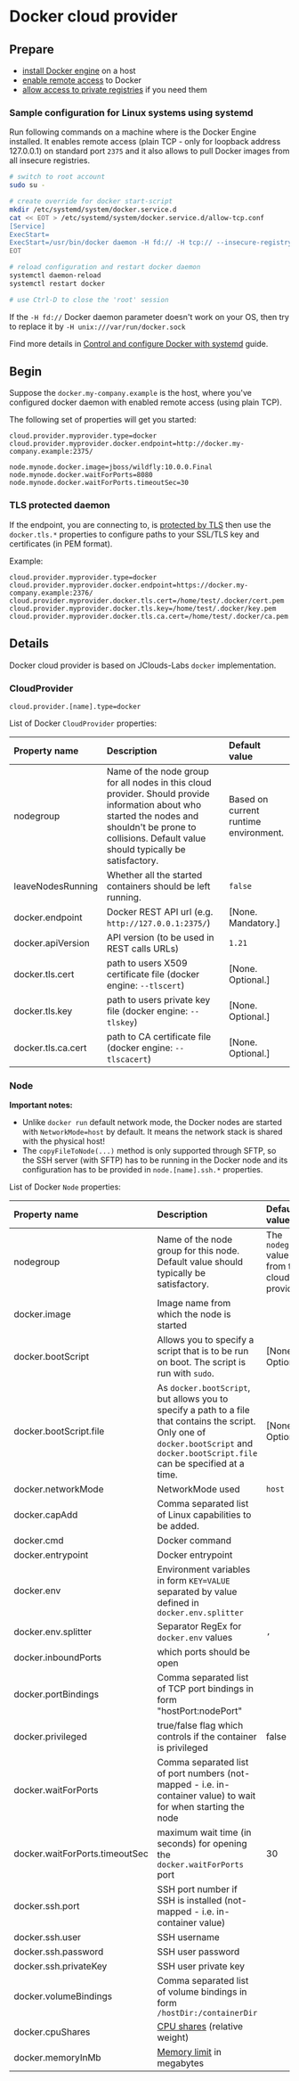 # Docker cloud provider

## Prepare

* [install Docker engine](https://docs.docker.com/engine/installation/) on a host
* [enable remote access](https://docs.docker.com/engine/quickstart/#bind-docker-to-another-host-port-or-a-unix-socket) to Docker
* [allow access to private registries](https://docs.docker.com/engine/reference/commandline/daemon/#insecure-registries)
  if you need them

### Sample configuration for Linux systems using systemd

Run following commands on a machine where is the Docker Engine installed.
It enables remote access (plain TCP - only for loopback address 127.0.0.1)
on standard port `2375` and it also allows to pull Docker images from all insecure registries.

```bash
# switch to root account
sudo su -

# create override for docker start-script
mkdir /etc/systemd/system/docker.service.d
cat << EOT > /etc/systemd/system/docker.service.d/allow-tcp.conf
[Service]
ExecStart=
ExecStart=/usr/bin/docker daemon -H fd:// -H tcp:// --insecure-registry 0.0.0.0/0
EOT

# reload configuration and restart docker daemon
systemctl daemon-reload
systemctl restart docker

# use Ctrl-D to close the 'root' session
```

If the `-H fd://` Docker daemon parameter doesn't work on your OS,
then try to replace it by `-H unix:///var/run/docker.sock`

Find more details in [Control and configure Docker with systemd](https://docs.docker.com/engine/admin/systemd/) guide.

## Begin

Suppose the `docker.my-company.example` is the host, where you've configured docker daemon with enabled remote access
(using plain TCP).

The following set of properties will get you started:

```
cloud.provider.myprovider.type=docker
cloud.provider.myprovider.docker.endpoint=http://docker.my-company.example:2375/

node.mynode.docker.image=jboss/wildfly:10.0.0.Final
node.mynode.docker.waitForPorts=8080
node.mynode.docker.waitForPorts.timeoutSec=30
```

### TLS protected daemon

If the endpoint, you are connecting to, is [protected by TLS](https://docs.docker.com/engine/security/https/)
then use the `docker.tls.*` properties to configure paths to your SSL/TLS key and certificates (in PEM format).

Example:

```properties
cloud.provider.myprovider.type=docker
cloud.provider.myprovider.docker.endpoint=https://docker.my-company.example:2376/
cloud.provider.myprovider.docker.tls.cert=/home/test/.docker/cert.pem
cloud.provider.myprovider.docker.tls.key=/home/test/.docker/key.pem
cloud.provider.myprovider.docker.tls.ca.cert=/home/test/.docker/ca.pem
```

## Details

Docker cloud provider is based on JClouds-Labs `docker` implementation.

### CloudProvider

```
cloud.provider.[name].type=docker
```

List of Docker `CloudProvider` properties:

| Property name          | Description                                                       | Default value                      |
|:-----------------------|:------------------------------------------------------------------|:-----------------------------------|
| nodegroup              | Name of the node group for all nodes in this cloud provider. Should provide information about who started the nodes and shouldn't be prone to collisions. Default value should typically be satisfactory. | Based on current runtime environment. |
| leaveNodesRunning      | Whether all the started containers should be left running.        | `false`                            |
| docker.endpoint        | Docker REST API url (e.g. `http://127.0.0.1:2375/`)               | [None. Mandatory.]                 |
| docker.apiVersion      | API version (to be used in REST calls URLs)                       | `1.21`                             |
| docker.tls.cert        | path to users X509 certificate file (docker engine: `--tlscert`)  | [None. Optional.]                  |
| docker.tls.key         | path to users private key file (docker engine: `--tlskey`)        | [None. Optional.]                  |
| docker.tls.ca.cert     | path to CA certificate file  (docker engine: `--tlscacert`)       | [None. Optional.]                  |

### Node

**Important notes:**

* Unlike `docker run` default network mode, the Docker nodes are started with `NetworkMode=host` by default. It means the network stack is shared with the physical host!
* The `copyFileToNode(...)` method is only supported through SFTP, so the SSH server (with SFTP) has to be running in the Docker node and its configuration
has to be provided in  `node.[name].ssh.*` properties. 

List of Docker `Node` properties:

| Property name          | Description                                                       | Default value                      |
|:-----------------------|:------------------------------------------------------------------|:-----------------------------------|
| nodegroup              | Name of the node group for this node. Default value should typically be satisfactory. | The `nodegroup` value from the cloud provider. |
| docker.image           | Image name from which the node is started                         |                                    |
| docker.bootScript      | Allows you to specify a script that is to be run on boot. The script is run with `sudo`. | [None. Optional.] |
| docker.bootScript.file | As `docker.bootScript`, but allows you to specify a path to a file that contains the script. Only one of `docker.bootScript` and `docker.bootScript.file` can be specified at a time. | [None. Optional.] |
| docker.networkMode     | NetworkMode used                                                  | `host`                             |
| docker.capAdd          | Comma separated list of Linux capabilities to be added.           |                                    |
| docker.cmd             | Docker command                                                    |                                    |
| docker.entrypoint      | Docker entrypoint | |
| docker.env             | Environment variables in form `KEY=VALUE` separated by value defined in `docker.env.splitter` |        |
| docker.env.splitter    | Separator RegEx for `docker.env` values                           |  `,`                               |
| docker.inboundPorts    | which ports should be open                                        |                                    |
| docker.portBindings    | Comma separated list of TCP port bindings in form "hostPort:nodePort" |                                |
| docker.privileged      | true/false flag which controls if the container is privileged     | false                              |
| docker.waitForPorts    | Comma separated list of port numbers  (not-mapped - i.e. in-container value) to wait for when starting the node | |
| docker.waitForPorts.timeoutSec | maximum wait time (in seconds) for opening the `docker.waitForPorts` port | 30                 |
| docker.ssh.port        | SSH port number if SSH is installed (not-mapped - i.e. in-container value) |                           |
| docker.ssh.user        | SSH username                                                      |                                    |
| docker.ssh.password    | SSH user password                                                 |                                    |
| docker.ssh.privateKey  | SSH user private key                                              |                                    |
| docker.volumeBindings  | Comma separated list of volume bindings in form `/hostDir:/containerDir`  |                               |
| docker.cpuShares       | [CPU shares](https://docs.docker.com/engine/reference/run/#cpu-share-constraint) (relative weight) |   |
| docker.memoryInMb      | [Memory limit](https://docs.docker.com/engine/reference/run/#runtime-constraints-on-resources) in megabytes | |
